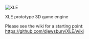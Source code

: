 ![XLE](https://github.com/xlgames-inc/XLE/wiki/images/xlelogo3.png)

XLE prototype 3D game engine

Please see the wiki for a starting point: <BR>
https://github.com/djewsbury/XLE/wiki

